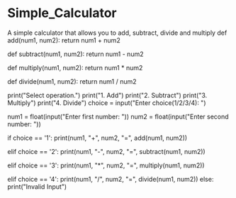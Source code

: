 # Simple_Calculator
A simple calculator that allows you to add, subtract, divide and multiply
def add(num1, num2):
    return num1 + num2

def subtract(num1, num2):
    return num1 - num2

def multiply(num1, num2):
    return num1 * num2

def divide(num1, num2):
    return num1 / num2

print("Select operation.")
print("1. Add")
print("2. Subtract")
print("3. Multiply")
print("4. Divide")
choice = input("Enter choice(1/2/3/4): ")

num1 = float(input("Enter first number: "))
num2 = float(input("Enter second number: "))

if choice == '1':
    print(num1, "+", num2, "=", add(num1, num2))

elif choice == '2':
    print(num1, "-", num2, "=", subtract(num1, num2))

elif choice == '3':
    print(num1, "*", num2, "=", multiply(num1, num2))

elif choice == '4':
    print(num1, "/", num2, "=", divide(num1, num2))
else:
    print("Invalid Input")
